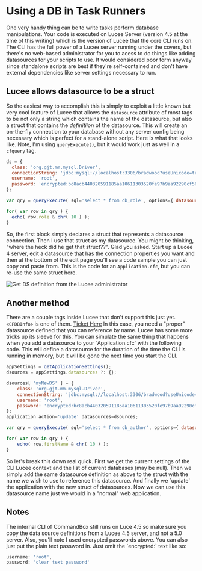 # Using a DB in Task Runners

One very handy thing can be to write tasks perform database manipulations.  Your code is executed on Lucee Server (version 4.5 at the time of this writing) which is the version of Lucee that the core CLI runs on.   The CLI has the full power of a Lucee server running under the covers, but there's no web-based administrator for you to acess to do things like adding datasources for your scripts to use.  It would considered poor form anyway since standalone scripts are best if they're self-contained and don't have external dependencies like server settings necessary to run.

## Lucee allows datasource to be a struct

So the easiest way to accomplish this is simply to exploit a little known but very cool feature of Lucee that allows the `datasource` attribute of most tags to be not only a string which contains the name of the datasource, but also a struct that contains the _definitiion_ of the datasource.  This will create an on-the-fly connection to your database without any server config being necessary which is perfect for a stand-alone script.  Here is what that looks like.  Note, I'm using `queryExecute()`, but it would work just as well in a `cfquery` tag.

```js
ds = {
  class: 'org.gjt.mm.mysql.Driver',
  connectionString: 'jdbc:mysql://localhost:3306/bradwood?useUnicode=true&characterEncoding=UTF-8&useLegacyDatetimeCode=true',
  username: 'root',
  password: 'encrypted:bc8acb440320591185aa10611303520fe97b9aa92290cf56c43f0f9f0992d88ba92923e215d5dfd98e632a27c0cceec1091d152cbcf5c31d'
};

var qry = queryExecute( sql='select * from cb_role', options={ datasource : ds } );

for( var row in qry ) {
  echo( row.role & chr( 10 ) );
}

```

So, the first block simply declares a struct that represents a datasource connection.  Then I use that struct as my datasource.  You might be thinking, "where the heck did he get that struct??".  Glad you asked.  Start up a Lucee 4 server, edit a datasource that has the connection properties you want and then at the bottom of the edit page you'll see a code sample you can just copy and paste from.  This is the code for an `Application.cfc`, but you can re-use the same struct here.

![Get DS definition from the Lucee administrator](https://www.ortussolutions.com/__media/datasource-lucee-definition.png)

## Another method

There are a couple tags inside Lucee that don't support this just yet.  `<CFDBInfo>` is one of them.  [Ticket Here]([https://luceeserver.atlassian.net/browse/LDEV-1026](https://luceeserver.atlassian.net/browse/LDEV-1026)) In this case, you need a "proper" datasource defined that you can reference by name.  Lucee has some more tricks up its sleeve for this.  You can simulate the same thing that happens when you add a datasource to your \`Application.cfc\` with the following code.  This will define a datasource for the duration of the time the CLI is running in memory, but it will be gone the next time you start the CLI.

```js
appSettings = getApplicationSettings();
dsources = appSettings.datasources ?: {};

dsources[ 'myNewDS' ] = {
    class: 'org.gjt.mm.mysql.Driver',
    connectionString: 'jdbc:mysql://localhost:3306/bradwood?useUnicode=true&characterEncoding=UTF-8&useLegacyDatetimeCode=true',
    username: 'root',
    password: 'encrypted:bc8acb440320591185aa10611303520fe97b9aa92290cf56c43f0f9f0992d88ba92923e215d5dfd98e632a27c0cceec1091d152cbcf5c31d'
};
application action='update' datasources=dsources;

var qry = queryExecute( sql='select * from cb_author', options={ datasource : 'myNewDS' } );

for( var row in qry ) {
    echo( row.firstName & chr( 10 ) );
}
```

So let's break this down real quick.  First we get the current settings of the CLI Lucee context and the list of current databases \(may be null\).  Then we simply add the same datasource definition as above to the struct with the name we wish to use to reference this datasource.  And finally we \`update\` the application with the new struct of datasources. Now we can use this datasource name just we would in a "normal" web application.

## Notes

The internal CLI of CommandBox still runs on Luce 4.5 so make sure you copy the data source definitions from a Lucee 4.5 server, and not a 5.0 server.   Also, you'll note I used encrypted passwords above.  You can also just put the plain text password in.  Just omit the \`encrypted:\` text like so:

```js
username: 'root',
password: 'clear text password'
```



